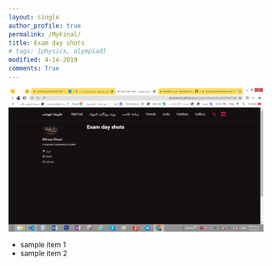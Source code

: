 ```yaml
---
layout: single
author_profile: true
permalink: /MyFinal/
title: Exam day shots 
# tags: [physics, olympiad]
modified: 4-14-2019
comments: True
---
```

![rooze emtehan](<./assets/images/Screenshot (342).png>)
- sample item 1
- sample item 2


